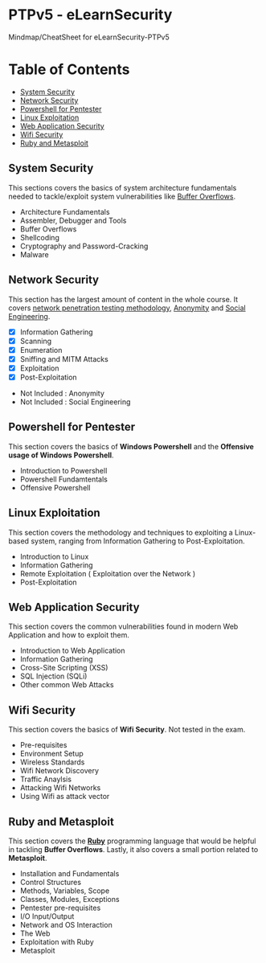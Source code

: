 # PTPv5 - eLearnSecurity
Mindmap/CheatSheet for eLearnSecurity-PTPv5
# Table of Contents 
- [System Security](#System-Security)
- [Network Security](#Network-Security)
- [Powershell for Pentester](#Powershell-for-Pentester)
- [Linux Exploitation](#Linux-Exploitation)
- [Web Application Security](#Web-Application-Security)
- [Wifi Security](#Wifi-Security)
- [Ruby and Metasploit](#Ruby-and-Metasploit)

## System Security
This sections covers the basics of system architecture fundamentals needed to tackle/exploit system vulnerabilities like <u>Buffer Overflows</u>.

- Architecture Fundamentals
- Assembler, Debugger and Tools
- Buffer Overflows
- Shellcoding
- Cryptography and Password-Cracking
- Malware

## Network Security
This section has the largest amount of content in the whole course. It covers <u>network penetration testing methodology</u>, <u>Anonymity</u> and <u>Social Engineering</u>.

- [x] Information Gathering
- [x] Scanning
- [x] Enumeration
- [x] Sniffing and MITM Attacks
- [x] Exploitation
- [x] Post-Exploitation
- Not Included : Anonymity 
- Not Included : Social Engineering

## Powershell for Pentester
This section covers the basics of **Windows Powershell** and the **Offensive usage of Windows Powershell**.

- Introduction to Powershell
- Powershell Fundamtentals
- Offensive Powershell

## Linux Exploitation
This section covers the methodology and techniques to exploiting a Linux-based system, ranging from Information Gathering to Post-Exploitation.

- Introduction to Linux
- Information Gathering
- Remote Exploitation ( Exploitation over the Network )
- Post-Exploitation

## Web Application Security
This section covers the common vulnerabilities found in modern Web Application and how to exploit them.

- Introduction to Web Application
- Information Gathering
- Cross-Site Scripting (XSS)
- SQL Injection (SQLi)
- Other common Web Attacks

## Wifi Security
This section covers the basics of **Wifi Security**. Not tested in the exam.

- Pre-requisites
- Environment Setup
- Wireless Standards
- Wifi Network Discovery
- Traffic Anaylsis
- Attacking Wifi Networks
- Using Wifi as attack vector

## Ruby and  Metasploit
This section covers the **<u>Ruby</u>** programming language that would be helpful in tackling **Buffer Overflows**. Lastly, it also covers a small portion related to **Metasploit**.

- Installation and Fundamentals
- Control Structures
- Methods, Variables, Scope
- Classes, Modules, Exceptions
- Pentester pre-requisites
- I/O Input/Output
- Network and OS Interaction
- The Web
- Exploitation with Ruby
- Metasploit





